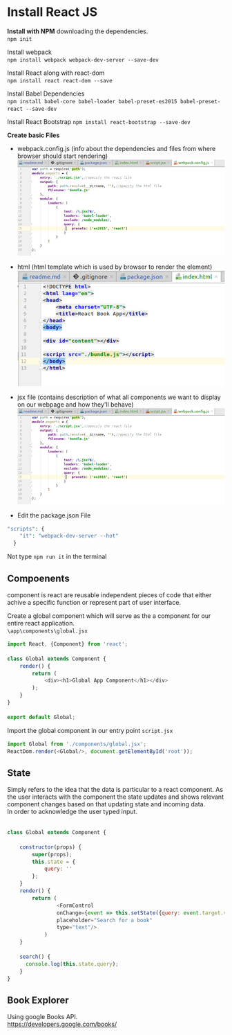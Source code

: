 # Install React JS

**Install with NPM** downloading the dependencies.  
`npm init`

Install webpack  
`npm install webpack webpack-dev-server --save-dev`

Install React along with react-dom  
`npm install react react-dom --save`

Install Babel Dependencies  
`npm install babel-core babel-loader babel-preset-es2015 babel-preset-react --save-dev`

Install React Bootstrap
`npm install react-bootstrap --save-dev`

**Create basic Files**
* webpack.config.js (info about the dependencies and files from where browser should start rendering)  
![webpack.config.js](https://github.com/selvesandev/react-book-app/blob/master/doc-img/webpack.png)
  
* html (html template which is used by browser to render the element)  
![index.html](https://github.com/selvesandev/react-book-app/blob/master/doc-img/index.png)
  
* jsx file (contains description of what all components we want to display on our webpage and how they'll behave)  
![jsx](https://github.com/selvesandev/react-book-app/blob/master/doc-img/webpack.png)


* Edit the package.json File  
```php
"scripts": {
    "it": "webpack-dev-server --hot"
  }
```

Not type `npm run it` in the terminal


## Compoenents
component is react are reusable independent pieces of code that either achive a 
specific function or represent part of user interface.

   
Create a global component which will serve as the a component for our entire react
application.   
`\app\components\global.jsx`

```javascript
import React, {Component} from 'react';

class Global extends Component {
    render() {
        return (
            <div><h1>Global App Component</h1></div>
        );
    }
}

export default Global;
```

Import the global component in our entry point `script.jsx`

```javascript
import Global from './components/global.jsx';
ReactDom.render(<Global/>, document.getElementById('root'));
```

## State
Simply refers to the idea that the data is particular to a react component.
As the user interacts with the component the state updates and shows relevant component changes
based on that updating state and incoming data.   
In order to acknowledge the user typed input.  

```javascript

class Global extends Component {

    constructor(props) {
        super(props);
        this.state = {
            query: ''
        };
    }
    render() {
        return (
                <FormControl 
                onChange={event => this.setState({query: event.target.value})} 
                placeholder="Search for a book" 
                type="text"/>
            )
    }
    
    search() {
      console.log(this.state.query);
    }
}

```


## Book Explorer
Using google Books API.  
https://developers.google.com/books/  
